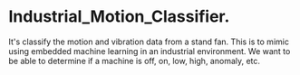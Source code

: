 # Industrial_Motion_Classifier.
It's classify the motion and vibration data from a stand fan. This is to mimic using embedded machine learning in an industrial environment. We want to be able to determine if a machine is off, on, low, high, anomaly, etc.
